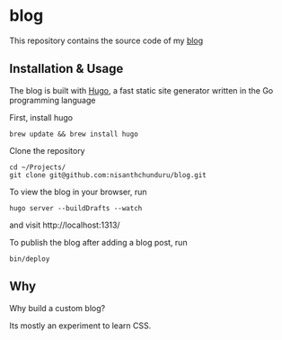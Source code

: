 # blog

This repository contains the source code of my [blog](https://nisanthchunduru.github.io)

## Installation & Usage

The blog is built with [Hugo](https://gohugo.io/), a fast static site generator written in the Go programming language

First, install hugo
```
brew update && brew install hugo
```

Clone the repository
```
cd ~/Projects/
git clone git@github.com:nisanthchunduru/blog.git
```

To view the blog in your browser, run
```
hugo server --buildDrafts --watch
```
and visit http://localhost:1313/

To publish the blog after adding a blog post, run
```
bin/deploy
```

## Why

Why build a custom blog?

Its mostly an experiment to learn CSS.
